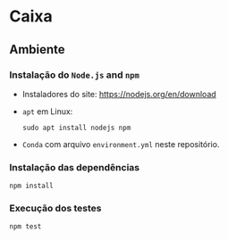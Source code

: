 # Caixa

## Ambiente

### Instalação do `Node.js` and `npm`

- Instaladores do site: https://nodejs.org/en/download

- `apt` em Linux:

      sudo apt install nodejs npm

- `Conda` com arquivo `environment.yml` neste repositório.

### Instalação das dependências

    npm install

### Execução dos testes

    npm test